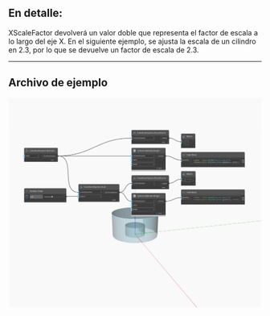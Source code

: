 ## En detalle:
XScaleFactor devolverá un valor doble que representa el factor de escala a lo largo del eje X. En el siguiente ejemplo, se ajusta la escala de un cilindro en 2.3, por lo que se devuelve un factor de escala de 2.3.
___
## Archivo de ejemplo

![XScaleFactor](./Autodesk.DesignScript.Geometry.CoordinateSystem.XScaleFactor_img.jpg)

